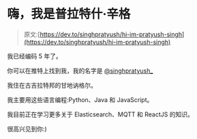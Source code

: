 # 嗨，我是普拉特什·辛格

> 原文:[https://dev.to/singhpratyush/hi-im-pratyush-singh](https://dev.to/singhpratyush/hi-im-pratyush-singh)

我已经编码 5 年了。

你可以在推特上找到我，我的名字是 [@singhpratyush_](https://twitter.com/singhpratyush_)

我住在古吉拉特邦的甘地讷格尔。

我主要用这些语言编程:Python、Java 和 JavaScript。

我目前正在学习更多关于 Elasticsearch、MQTT 和 ReactJS 的知识。

很高兴见到你:)
